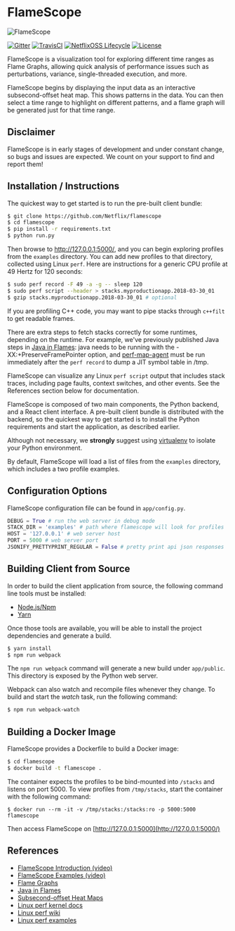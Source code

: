 # FlameScope

![FlameScope](docs/screenshot-flamescope-02-annotated.png)

[![Gitter](https://badges.gitter.im/gitterHQ/gitter.svg)](https://gitter.im/flamescope)
[![TravisCI](https://img.shields.io/travis/Netflix/flamescope.svg)](https://travis-ci.org/Netflix/flamescope)
[![NetflixOSS Lifecycle](https://img.shields.io/osslifecycle/Netflix/flamescope.svg)]()
[![License](https://img.shields.io/github/license/Netflix/flamescope.svg)](http://www.apache.org/licenses/LICENSE-2.0)

FlameScope is a visualization tool for exploring different time ranges as Flame Graphs, allowing quick analysis of performance issues such as perturbations, variance, single-threaded execution, and more.

FlameScope begins by displaying the input data as an interactive subsecond-offset heat map. This shows patterns in the data. You can then select a time range to highlight on different patterns, and a flame graph will be generated just for that time range.

## Disclaimer

FlameScope is in early stages of development and under constant change, so bugs and issues are expected. We count on your support to find and report them!

## Installation / Instructions

The quickest way to get started is to run the pre-built client bundle:

```bash
$ git clone https://github.com/Netflix/flamescope
$ cd flamescope
$ pip install -r requirements.txt
$ python run.py
```

Then browse to http://127.0.0.1:5000/, and you can begin exploring profiles from the `examples` directory. You can add new profiles to that directory, collected using Linux `perf`. Here are instructions for a generic CPU profile at 49 Hertz for 120 seconds:

```bash
$ sudo perf record -F 49 -a -g -- sleep 120
$ sudo perf script --header > stacks.myproductionapp.2018-03-30_01
$ gzip stacks.myproductionapp.2018-03-30_01	# optional
```

If you are profiling C++ code, you may want to pipe stacks through `c++filt` to get readable frames.

There are extra steps to fetch stacks correctly for some runtimes, depending on the runtime. For example, we've previously published Java steps in [Java in Flames](https://medium.com/netflix-techblog/java-in-flames-e763b3d32166): java needs to be running with the -XX:+PreserveFramePointer option, and [perf-map-agent](https://github.com/jvm-profiling-tools/perf-map-agent) must be run immediately after the `perf record` to dump a JIT symbol table in /tmp.

FlameScope can visualize any Linux `perf script` output that includes stack traces, including page faults, context switches, and other events. See the References section below for documentation.

FlameScope is composed of two main components, the Python backend, and a React client interface. A pre-built client bundle is distributed with the backend, so the quickest way to get started is to install the Python requirements and start the application, as described earlier.

Although not necessary, we **strongly** suggest using [virtualenv](https://github.com/pypa/virtualenv) to isolate your Python environment.

By default, FlameScope will load a list of files from the `examples` directory, which includes a two profile examples.

## Configuration Options

FlameScope configuration file can be found in `app/config.py`.

```python
DEBUG = True # run the web server in debug mode
STACK_DIR = 'examples' # path where flamescope will look for profiles
HOST = '127.0.0.1' # web server host
PORT = 5000 # web server port
JSONIFY_PRETTYPRINT_REGULAR = False # pretty print api json responses
```

## Building Client from Source

In order to build the client application from source, the following command line tools must be installed:

- [Node.js/Npm](https://nodejs.org/en/download/)
- [Yarn](https://yarnpkg.com/lang/en/docs/install/)

Once those tools are available, you will be able to install the project dependencies and generate a build.

```bash
$ yarn install
$ npm run webpack
```

The `npm run webpack` command will generate a new build under `app/public`. This directory is exposed by the Python web server.

Webpack can also watch and recompile files whenever they change. To build and start the _watch_ task, run the following command:

```bash
$ npm run webpack-watch
```

## Building a Docker Image

FlameScope provides a Dockerfile to build a Docker image:

```bash
$ cd flamescope
$ docker build -t flamescope .
```

The container expects the profiles to be bind-mounted into `/stacks` and listens on port 5000. To view profiles from `/tmp/stacks`, start the container with the following command:

```
$ docker run --rm -it -v /tmp/stacks:/stacks:ro -p 5000:5000 flamescope
```

Then access FlameScope on [http://127.0.0.1:5000](http://127.0.0.1:5000/)

## References

- [FlameScope Introduction (video)](https://www.youtube.com/watch?v=cFuI8SAAvJg)
- [FlameScope Examples (video)](https://www.youtube.com/watch?v=gRawd7CO-Q8)
- [Flame Graphs](http://www.brendangregg.com/flamegraphs.html)
- [Java in Flames](https://medium.com/netflix-techblog/java-in-flames-e763b3d32166)
- [Subsecond-offset Heat Maps](http://www.brendangregg.com/HeatMaps/subsecondoffset.html)
- [Linux perf kernel docs](https://github.com/torvalds/linux/tree/master/tools/perf/Documentation)
- [Linux perf wiki](https://perf.wiki.kernel.org/index.php/Main_Page)
- [Linux perf examples](http://www.brendangregg.com/perf.html)
